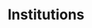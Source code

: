 ---
title: Institutions
description: Institutions list at UNAL
permalink: /institution/_key_
layout: institution-key
---